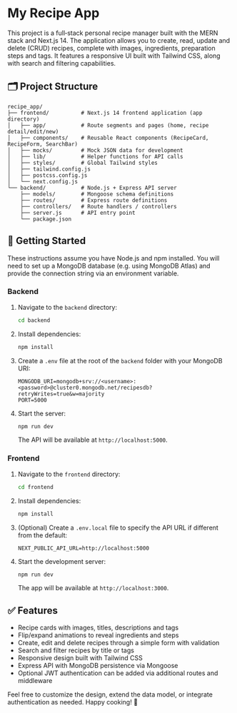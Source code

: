 # My Recipe App

This project is a full‑stack personal recipe manager built with the MERN stack and Next.js 14. The application allows you to create, read, update and delete (CRUD) recipes, complete with images, ingredients, preparation steps and tags. It features a responsive UI built with Tailwind CSS, along with search and filtering capabilities.

## 🗂 Project Structure

```text
recipe_app/
├── frontend/          # Next.js 14 frontend application (app directory)
│   ├── app/           # Route segments and pages (home, recipe detail/edit/new)
│   ├── components/    # Reusable React components (RecipeCard, RecipeForm, SearchBar)
│   ├── mocks/         # Mock JSON data for development
│   ├── lib/           # Helper functions for API calls
│   ├── styles/        # Global Tailwind styles
│   ├── tailwind.config.js
│   ├── postcss.config.js
│   └── next.config.js
└── backend/           # Node.js + Express API server
    ├── models/        # Mongoose schema definitions
    ├── routes/        # Express route definitions
    ├── controllers/   # Route handlers / controllers
    ├── server.js      # API entry point
    └── package.json
```

## 🚀 Getting Started

These instructions assume you have Node.js and npm installed. You will need to set up a MongoDB database (e.g. using MongoDB Atlas) and provide the connection string via an environment variable.

### Backend

1. Navigate to the `backend` directory:
   ```bash
   cd backend
   ```
2. Install dependencies:
   ```bash
   npm install
   ```
3. Create a `.env` file at the root of the `backend` folder with your MongoDB URI:
   ```env
   MONGODB_URI=mongodb+srv://<username>:<password>@cluster0.mongodb.net/recipesdb?retryWrites=true&w=majority
   PORT=5000
   ```
4. Start the server:
   ```bash
   npm run dev
   ```
   The API will be available at `http://localhost:5000`.

### Frontend

1. Navigate to the `frontend` directory:
   ```bash
   cd frontend
   ```
2. Install dependencies:
   ```bash
   npm install
   ```
3. (Optional) Create a `.env.local` file to specify the API URL if different from the default:
   ```env
   NEXT_PUBLIC_API_URL=http://localhost:5000
   ```
4. Start the development server:
   ```bash
   npm run dev
   ```
   The app will be available at `http://localhost:3000`.

## ✅ Features

- Recipe cards with images, titles, descriptions and tags
- Flip/expand animations to reveal ingredients and steps
- Create, edit and delete recipes through a simple form with validation
- Search and filter recipes by title or tags
- Responsive design built with Tailwind CSS
- Express API with MongoDB persistence via Mongoose
- Optional JWT authentication can be added via additional routes and middleware

Feel free to customize the design, extend the data model, or integrate authentication as needed. Happy cooking! 🍳